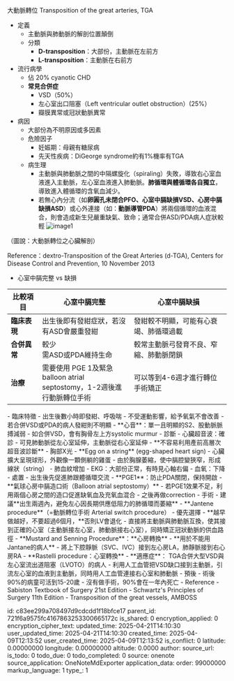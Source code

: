 大動脈轉位 Transposition of the great arteries, TGA

- 定義
  - 主動脈與肺動脈的解剖位置顛倒
  - 分類
    - **D-transposition**：大部份，主動脈在左前方
    - **L-transposition**：主動脈在右前方
- 流行病學
  - 佔 20% cyanotic CHD
  - **常見合併症**
    - VSD（50%）
    - 左心室出口阻塞（Left ventricular outlet obstruction）(25%）
    - 瓣膜異常或冠狀動脈異常
- 病因
  - 大部份為不明原因或多因素
  - 危險因子
    - 妊娠期：母親有糖尿病
    - 先天性疾病：DiGeorge syndrome約有1%機率有TGA
  - 病生理
    - 主動脈與肺動脈之間的中隔螺旋化（spiraling）失敗，導致右心室血液進入主動脈，左心室血液進入肺動脈。**肺循環與體循環各自獨立**，導致進入體循環的含氧血減少。
    - 若無心內分流（如**卵圓孔未閉合PFO、心室中膈缺損VSD、心房中膈缺損ASD**）或心外連接（如：**動脈導管PDA**）將兩個循環的血液混合，則會造成新生兒嚴重缺氣、致命；通常合併ASD/PDA病人症狀較輕
![image1](:/1988fd582b90486ca62289b32932de8f)

（圖說：大動脈轉位之心臟解剖）

Reference：dextro-Transposition of the Great Arteries (d-TGA), Centers for Disease Control and Prevention, 10 November 2013

- 心室中膈完整 vs 缺損
<table>
<colgroup>
<col style="width: 14%" />
<col style="width: 41%" />
<col style="width: 43%" />
</colgroup>
<thead>
<tr class="header">
<th><strong>比較項目</strong></th>
<th><strong>心室中膈完整</strong></th>
<th><strong>心室中膈缺損</strong></th>
</tr>
</thead>
<tbody>
<tr class="odd">
<td><strong>臨床表現</strong></td>
<td>出生後即有發紺症狀，若沒有ASD會嚴重發紺</td>
<td>發紺較不明顯，可能有心衰竭、肺循環過載</td>
</tr>
<tr class="even">
<td><strong>合併異常</strong></td>
<td>較少<br />
需ASD或PDA維持生命</td>
<td>較常主動脈弓發育不良、窄縮、肺動脈閉鎖</td>
</tr>
<tr class="odd">
<td><strong>治療</strong></td>
<td>需要使用 PGE 1及緊急balloon atrial septostomy，1-2週後進行動脈轉位手術</td>
<td>可以等到4-6週才進行轉位手術矯正</td>
</tr>
</tbody>
</table>
- 臨床特徵
  - 出生後數小時即發紺、呼吸喘
    - 不受運動影響，給予氧氣不會改善
    - 若合併VSD或PDA的病人發紺則不明顯
  - **心音**：單一且明顯的S2、股動脈脈搏減弱
    - 如合併VSD，會有胸骨左上方systolic murmur
- 診斷
  - 心臟超音波：確診
    - 可見肺動脈從左心室延伸，主動脈從右心室延伸
    - **不容易利用產前高層次超音波診斷**
  - 胸部X光
    - **Egg on a string** (egg-shaped heart sign)
      - 心臟擴大呈現球形，外觀像一顆側躺的雞蛋
      - 由於胸腺萎縮，使中膈腔變狹窄，形成線狀（string）
    - 肺血紋增加
  - EKG：大部份正常，有時見心軸右偏
  - 血氧：下降
- 處置
  - 出生後先促進肺跟體循環交流
    - **PGE1**：防止PDA關閉，保持開啟
    - **氣球心房中膈造口術（Balloon atrial septostomy）**
      - 若PGE1效果不足，利用兩個心房之間的造口促進缺氧血及充氧血混合
      - 之後再做correction
  - 手術
    - 建議**出生兩週內，避免左心因長期供應低阻力的肺循環而萎縮**
    - **Jantene procedure**（=動脈轉位手術 Arterial switch procedure）
      - 優先選擇
      - **越早做越好，不要超過6個月，**否則LV會退化
      - 直接將主動脈與肺動脈互換，使其接到正確的心室（主動脈接左心室，肺動脈接右心室），同時矯正冠狀動脈的供血路徑
    - **Mustard and Senning Procedure**：**心房轉換**
      - **用於不能用Jantane的病人**
      - 將上下腔靜脈（SVC、IVC）接到左心房LA，肺靜脈接到右心房RA
    - **Rastelli procedure：心室轉換**
      - **適應症**： TGA合併大型VSD與左心室流出道阻塞（LVOTO）的病人
      - 利用人工血管把VSD缺口接到主動脈，引流左心室的血液到主動脈，同時用人工血管連接右心室和肺動脈
- 預後
  - 術後90%的病童可活到15-20歲
  - 沒有做手術，90%會在一年內死亡
- Reference
  - Sabiston Textbook of Surgery 21st Edition
  - Schwartz's Principles of Surgery 11th Edition
  - Transposition of the great vessels, AMBOSS


id: c83ee299a708497d9cdcdd1f18bfce17
parent_id: 721f6a9575fc4167863253300665172c
is_shared: 0
encryption_applied: 0
encryption_cipher_text: 
updated_time: 2025-04-21T14:10:30
user_updated_time: 2025-04-21T14:10:30
created_time: 2025-04-09T12:13:52
user_created_time: 2025-04-09T12:13:52
is_conflict: 0
latitude: 0.00000000
longitude: 0.00000000
altitude: 0.0000
author: 
source_url: 
is_todo: 0
todo_due: 0
todo_completed: 0
source: onenote
source_application: OneNoteMdExporter
application_data: 
order: 99000000
markup_language: 1
type_: 1